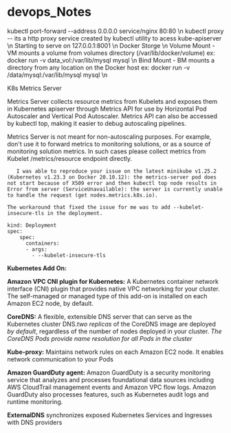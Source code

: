 # devops_Notes


kubectl port-forward --address 0.0.0.0 service/nginx 80:80 \n
kubectl proxy -- its a http proxy service created by kubectl utility to acess kube-apiserver  \n
Starting to serve on 127.0.0.1:8001 \n
Docker Storge \n
  Volume Mount - VM mounts a volume from volumes directory (/var/lib/docker/volume) ex: docker run -v data_vol:/var/lib/mysql mysql \n
  Bind Mount   - BM mounts a directory from any location on the Docker host ex: docker run -v /data/mysql:/var/lib/mysql mysql \n

K8s Metrics Server

  Metrics Server collects resource metrics from Kubelets and exposes them in Kubernetes apiserver through Metrics API for use by Horizontal Pod Autoscaler and Vertical Pod Autoscaler. Metrics API can also be accessed by kubectl top, making it easier to debug autoscaling pipelines.

  Metrics Server is not meant for non-autoscaling purposes. For example, don't use it to forward metrics to monitoring solutions, or as a source of monitoring solution metrics. In such cases please collect metrics from Kubelet /metrics/resource endpoint directly.
       
       I was able to reproduce your issue on the latest minikube v1.25.2 (Kubernetes v1.23.3 on Docker 20.10.12): the metrics-server pod does not start because of X509 error and then kubectl top node results in Error from server (ServiceUnavailable): the server is currently unable to handle the request (get nodes.metrics.k8s.io).

    The workaround that fixed the issue for me was to add --kubelet-insecure-tls in the deployment.

    kind: Deployment
    spec:
        spec:
          containers:
          - args:
            - --kubelet-insecure-tls

 

**Kubernetes Add On:**

  **Amazon VPC CNI plugin for Kubernetes:** A Kubernetes container network interface (CNI) plugin that provides native VPC networking for your cluster. The self-managed or managed type of this add-on is installed on each Amazon EC2 node, by default. 
  
  **CoreDNS:** A flexible, extensible DNS server that can serve as the Kubernetes cluster DNS._two replicas_ of the CoreDNS image are deployed _by default_, regardless of the number of nodes deployed in your cluster. _The CoreDNS Pods provide name resolution for all Pods in the cluster_ 
  
  **Kube-proxy:**  Maintains network rules on each Amazon EC2 node. It enables network communication to your Pods
  
  **Amazon GuardDuty agent:** Amazon GuardDuty is a security monitoring service that analyzes and processes foundational data sources including AWS CloudTrail management events and Amazon VPC flow logs. Amazon GuardDuty also processes features, such as Kubernetes audit logs and runtime monitoring.
  
  **ExternalDNS** synchronizes exposed Kubernetes Services and Ingresses with DNS providers
